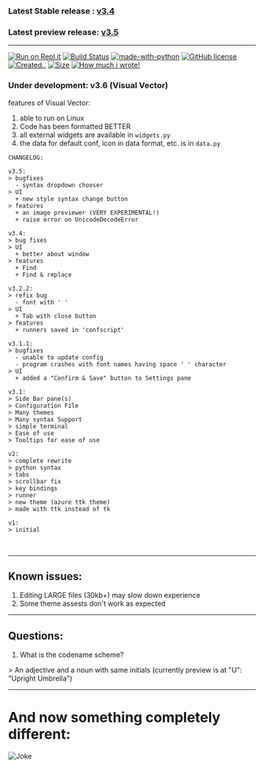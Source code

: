 ### Latest Stable release : [v3.4](https://github.com/Whirlpool-Programmer/WhirlEdit/releases/tag/v3.4)
### Latest preview release: [v3.5](https://github.com/Whirlpool-Programmer/WhirlEdit/releases/tag/v3.5)
<hr>

[![Run on Repl.it](https://repl.it/badge/github/Whirlpool-programmer/WhirlEdit)](https://repl.it/github/whirlpool-programmer/WhirlEdit)
[![Build Status](https://github.com/whirlpool-programmer/whirledit/actions/workflows/python-app.yml/badge.svg)](https://github.com/whirlpool-programmer/whirledit/actions/workflows/python-app.yml)
[![made-with-python](https://img.shields.io/badge/Made%20with-Python-1f425f.svg)](https://www.python.org/)
[![GitHub license](https://img.shields.io/github/license/Whirlpool-programmer/whirledit.svg)](https://github.com/whirlpool-programmer/whirledit/blob/master/LICENSE)
[![Created..](https://badges.pufler.dev/created/Whirlpool-Programmer/Whirledit)]() 
[![Size](https://shields.io/github/repo-size/Whirlpool-Programmer/whirledit)]()
[![How much i wrote!](https://shields.io/tokei/lines/github/whirlpool-programmer/whirledit)]()

<!--
WhirlEdit as of 1 month ago:

![](https://github.com/Whirlpool-Programmer/WhirlEdit/raw/main/screenshot.png)
-->

### Under development: v3.6 (Visual Vector)

features of Visual Vector:
1. able to run on Linux
2. Code has been formatted BETTER
3. all external widgets are available in `widgets.py`
4. the data for default conf, icon in data format, etc. is in `data.py`

```
CHANGELOG:

v3.5:
> bugfixes
  - syntax dropdown chooser
> UI
  + new style syntax change button
> features
  + an image previewer (VERY EXPERIMENTAL!)
  + raise error on UnicodeDecodeError
 
v3.4:
> bug fixes
> UI
  + better about window
> features
  + Find
  + Find & replace

v3.2.2:
> refix bug
  - font with ' '
> UI
  + Tab with close button
> features
  + runners saved in 'confscript'

v3.1.1:
> bugfixes
  - unable to update config
  - program crashes with font names having space ' ' character
> UI
  + added a "Confirm & Save" button to Settings pane

v3.1:
> Side Bar pane(s)
> Configuration File
> Many themes
> Many syntax Support
> simple terminal
> Ease of use 
> Tooltips for ease of use

v2:
> complete rewrite
> python syntax
> tabs
> scrollbar fix
> key bindings
> runner
> new theme (azure ttk theme)
> made with ttk instead of tk

v1:
> initial
```
<br>
<hr>

## Known issues:

1. Editing LARGE files (30kb+) may slow down experience
2. Some theme assests don't work as expected

<hr>

## Questions:

1. What is the codename scheme?

\> An adjective and a noun with same initials (currently preview is at "U": "Upright Umbrella")

<hr>

# And now something completely different:

![Joke](https://readme-jokes.vercel.app/api)

